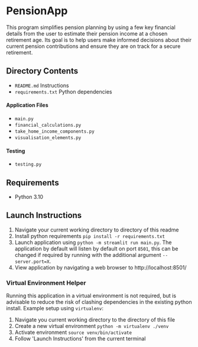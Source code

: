 # PensionApp
This program simplifies pension planning by using a few key financial details from the user to estimate their pension income at a chosen retirement age. Its goal is to help users make informed decisions about their current pension contributions and ensure they are on track for a secure retirement.

## Directory Contents
- `README.md` Instructions
- `requirements.txt` Python dependencies
#### Application Files
- `main.py`
- `financial_calculations.py`
- `take_home_income_components.py`
- `visualisation_elements.py`
#### Testing
- `testing.py`

## Requirements
- Python 3.10

## Launch Instructions
1. Navigate your current working directory to directory of this readme
2. Install python requirements
`pip install -r requirements.txt`
3. Launch application using `python -m streamlit run main.py`. The application by default will listen by default on port `8501`, this can be changed if required by running with the additional argument `--server.port=X`. 
4. View application by navigating a web browser to http://localhost:8501/

### Virtual Environment Helper
Running this application in a virtual environment is not required, but is advisable to reduce the risk of clashing dependencies in the existing python install. Example setup using `virtualenv`:
1. Navigate you current working directory to the directory of this file
2. Create a new virtual environment `python -m virtualenv ./venv`
3. Activate environment `source venv/bin/activate`
4. Follow 'Launch Instructions' from the current terminal

